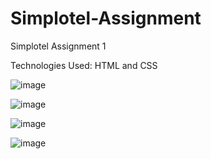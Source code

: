 # Simplotel-Assignment
Simplotel Assignment 1

Technologies Used: HTML and CSS

![image](https://github.com/kulhara-ankit/simplotel-assignment/assets/146313680/d31ebf55-9cb1-4a2e-90b0-39e0d2f5950f)

![image](https://github.com/kulhara-ankit/simplotel-assignment/assets/146313680/ca27287a-7146-4cb8-9145-86f2b0c10944)

![image](https://github.com/kulhara-ankit/simplotel-assignment/assets/146313680/f12fdaa3-49ba-469a-a443-146a996b5cc5)

![image](https://github.com/kulhara-ankit/simplotel-assignment/assets/146313680/de751b49-5c35-4d90-80fb-01ba2fad64a8)

